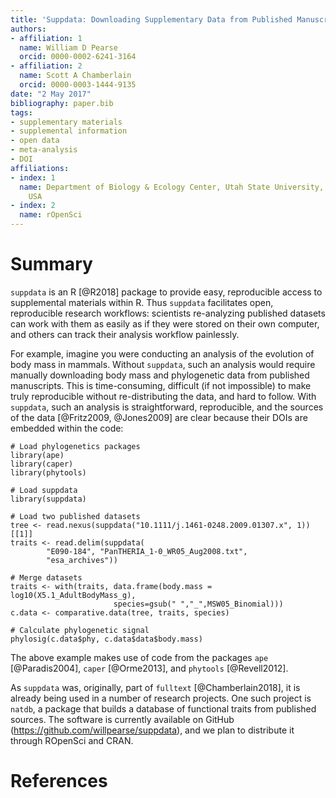 ```yaml
---
title: 'Suppdata: Downloading Supplementary Data from Published Manuscripts'
authors:
- affiliation: 1
  name: William D Pearse
  orcid: 0000-0002-6241-3164
- affiliation: 2
  name: Scott A Chamberlain
  orcid: 0000-0003-1444-9135
date: "2 May 2017"
bibliography: paper.bib
tags:
- supplementary materials
- supplemental information
- open data
- meta-analysis
- DOI
affiliations:
- index: 1
  name: Department of Biology & Ecology Center, Utah State University, Logan, Utah,
    USA
- index: 2
  name: rOpenSci
---
```


# Summary

`suppdata` is an R [@R2018] package to provide easy, reproducible
access to supplemental materials within R. Thus `suppdata` facilitates
open, reproducible research workflows: scientists re-analyzing
published datasets can work with them as easily as if they were stored
on their own computer, and others can track their analysis workflow
painlessly.

For example, imagine you were conducting an analysis of the evolution
of body mass in mammals. Without `suppdata`, such an analysis would
require manually downloading body mass and phylogenetic data from
published manuscripts. This is time-consuming, difficult (if not
impossible) to make truly reproducible without re-distributing the
data, and hard to follow. With `suppdata`, such an analysis is
straightforward, reproducible, and the sources of the data
[@Fritz2009, @Jones2009] are clear because their DOIs are embedded
within the code:

```{R}
# Load phylogenetics packages
library(ape)
library(caper)
library(phytools)

# Load suppdata
library(suppdata)

# Load two published datasets
tree <- read.nexus(suppdata("10.1111/j.1461-0248.2009.01307.x", 1))[[1]]
traits <- read.delim(suppdata(
		"E090-184", "PanTHERIA_1-0_WR05_Aug2008.txt",
		"esa_archives"))

# Merge datasets
traits <- with(traits, data.frame(body.mass = log10(X5.1_AdultBodyMass_g),
             	       species=gsub(" ","_",MSW05_Binomial)))
c.data <- comparative.data(tree, traits, species)

# Calculate phylogenetic signal
phylosig(c.data$phy, c.data$data$body.mass)
```

The above example makes use of code from the packages `ape`
[@Paradis2004], `caper` [@Orme2013], and `phytools` [@Revell2012].

As `suppdata` was, originally, part of `fulltext` [@Chamberlain2018],
it is already being used in a number of research projects. One such
project is `natdb`, a package that builds a database of functional
traits from published sources. The software is currently available on
GitHub (https://github.com/willpearse/suppdata), and we plan to
distribute it through ROpenSci and CRAN.

# References